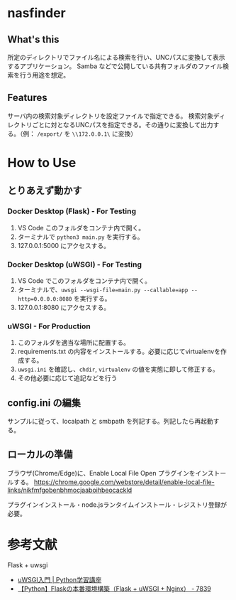 # nasfinder

## What's this

所定のディレクトリでファイル名による検索を行い、UNCパスに変換して表示するアプリケーション。
Samba などで公開している共有フォルダのファイル検索を行う用途を想定。

## Features

サーバ内の検索対象ディレクトリを設定ファイルで指定できる。
検索対象ディレクトリごとに対となるUNCパスを指定できる。その通りに変換して出力する。（例： `/export/` を `\\172.0.0.1\` に変換）

# How to Use

## とりあえず動かす

### Docker Desktop (Flask) - For Testing
1. VS Code このフォルダをコンテナ内で開く。
2. ターミナルで `python3 main.py` を実行する。
3. 127.0.0.1:5000 にアクセスする。

### Docker Desktop (uWSGI) - For Testing
1. VS Code でこのフォルダをコンテナ内で開く。
2. ターミナルで、`uwsgi --wsgi-file=main.py --callable=app --http=0.0.0.0:8080` を実行する。
3. 127.0.0.1:8080 にアクセスする。

### uWSGI - For Production
1. このフォルダを適当な場所に配置する。
2. requirements.txt の内容をインストールする。必要に応じてvirtualenvを作成する。
3. `uwsgi.ini` を確認し、`chdir`, `virtualenv` の値を実態に即して修正する。
4. その他必要に応じて追記などを行う

## config.ini の編集
サンプルに従って、localpath と smbpath を列記する。列記したら再起動する。


## ローカルの準備

ブラウザ(Chrome/Edge)に、Enable Local File Open プラグインをインストールする。
https://chrome.google.com/webstore/detail/enable-local-file-links/nikfmfgobenbhmocjaaboihbeocackld

プラグインインストール・node.jsランタイムインストール・レジストリ登録が必要。


# 参考文献
Flask + uwsgi
* [uWSGI入門 | Python学習講座](https://www.python.ambitious-engineer.com/archives/1959)
* [【Python】Flaskの本番環境構築（Flask + uWSGI + Nginx） - 7839](https://serip39.hatenablog.com/entry/2020/07/06/070000)
